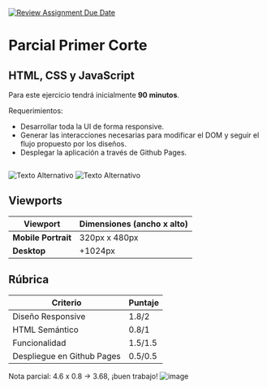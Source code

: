 [![Review Assignment Due Date](https://classroom.github.com/assets/deadline-readme-button-24ddc0f5d75046c5622901739e7c5dd533143b0c8e959d652212380cedb1ea36.svg)](https://classroom.github.com/a/4ylmTzPW)
# Parcial Primer Corte

## HTML, CSS y JavaScript

Para este ejercicio tendrá inicialmente **90 minutos**.

Requerimientos:

- Desarrollar toda la UI de forma responsive.
- Generar las interacciones necesarias para modificar el DOM y seguir el flujo propuesto por los diseños.
- Desplegar la aplicación a través de Github Pages.

```markdown

```

![Texto Alternativo](./design/desktop-design.jpg)
![Texto Alternativo](./design/desktop-success-active.jpg)

## Viewports

| Viewport            | Dimensiones (ancho x alto) |
| ------------------- | -------------------------- |
| **Mobile Portrait** | 320px x 480px              |
| **Desktop**         | +1024px                    |

## Rúbrica

| Criterio                   | Puntaje |
| -------------------------- | ------- |
| Diseño Responsive          | 1.8/2       |
| HTML Semántico             | 0.8/1       |
| Funcionalidad              | 1.5/1.5     |
| Despliegue en Github Pages | 0.5/0.5     |

Nota parcial: 4.6 x 0.8 -> 3.68, ¡buen trabajo!
![image](https://github.com/DSAW-2024-1/parcial-sobre-4-sebas3261/assets/50994778/9ff0ec92-90a3-40c3-8360-21374a442951)

